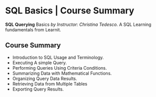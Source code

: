 # SQL Basics | Course Summary

**SQL Querying** Basics _by Instructor: Christina Tedesco._
A SQL Learning fundamentals from Learnit.

## Course Summary

* Introduction to SQL Usage and Terminology.
* Executing A simple Query.
* Performing Queries Using Criteria Conditions.
* Summarizing Data with Mathematical Functions.
* Organizing Query Data Results.
* Retrieving Data from Multiple Tables
* Exporting Query Results.
